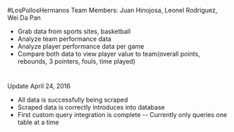 #LosPollosHermanos
Team Members: Juan Hinojosa, Leonel Rodriguez, Wei Da Pan

- Grab data from sports sites, basketball
- Analyze team performance data
- Analyze player performance data per game
- Compare both data to view player value to team(overall points, rebounds, 3 pointers, fouls, time played)

#
Update April 24, 2016

- All data is successfully being scraped
- Scraped data is correctly introduces into database
- First custom query integration is complete -- Currently only queries one table at a time
